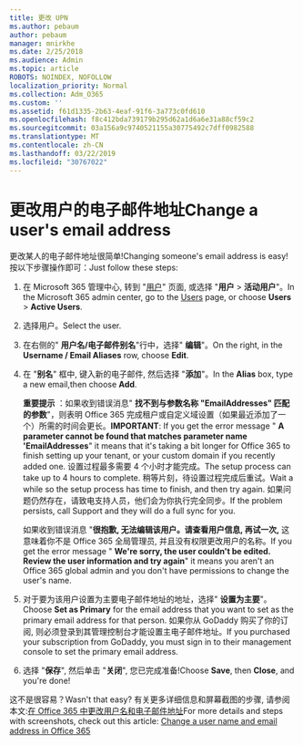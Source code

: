 ```yaml
---
title: 更改 UPN
ms.author: pebaum
author: pebaum
manager: mnirkhe
ms.date: 2/25/2018
ms.audience: Admin
ms.topic: article
ROBOTS: NOINDEX, NOFOLLOW
localization_priority: Normal
ms.collection: Adm_O365
ms.custom: ''
ms.assetid: f61d1335-2b63-4eaf-91f6-3a773c0fd610
ms.openlocfilehash: f8c412bda739179b295d62a1d6a6e31a88cf59c2
ms.sourcegitcommit: 03a156a9c9740521155a30775492c7dff0982588
ms.translationtype: MT
ms.contentlocale: zh-CN
ms.lasthandoff: 03/22/2019
ms.locfileid: "30767022"
---
```

# <a name="change-a-users-email-address"></a><span data-ttu-id="b5c78-102">更改用户的电子邮件地址</span><span class="sxs-lookup"><span data-stu-id="b5c78-102">Change a user's email address</span></span>

<span data-ttu-id="b5c78-103">更改某人的电子邮件地址很简单!</span><span class="sxs-lookup"><span data-stu-id="b5c78-103">Changing someone's email address is easy!</span></span> <span data-ttu-id="b5c78-104">按以下步骤操作即可：</span><span class="sxs-lookup"><span data-stu-id="b5c78-104">Just follow these steps:</span></span>
  
1. <span data-ttu-id="b5c78-105">在 Microsoft 365 管理中心, 转到 "[用户](https://go.microsoft.com/fwlink/p/?linkid=834822)" 页面, 或选择 "**用户** \> **活动用户**"。</span><span class="sxs-lookup"><span data-stu-id="b5c78-105">In the Microsoft 365 admin center, go to the [Users](https://go.microsoft.com/fwlink/p/?linkid=834822) page, or choose **Users** \> **Active Users**.</span></span>
    
2. <span data-ttu-id="b5c78-106">选择用户。</span><span class="sxs-lookup"><span data-stu-id="b5c78-106">Select the user.</span></span>
    
3. <span data-ttu-id="b5c78-107">在右侧的" **用户名/电子邮件别名**"行中，选择" **编辑**"。</span><span class="sxs-lookup"><span data-stu-id="b5c78-107">On the right, in the **Username / Email Aliases** row, choose **Edit**.</span></span>
    
4. <span data-ttu-id="b5c78-108">在 "**别名**" 框中, 键入新的电子邮件, 然后选择 "**添加**"。</span><span class="sxs-lookup"><span data-stu-id="b5c78-108">In the **Alias** box, type a new email,then choose **Add**.</span></span>
    
    <span data-ttu-id="b5c78-109">**重要提示** ：如果收到错误消息" **找不到与参数名称 "EmailAddresses" 匹配的参数**"，则表明 Office 365 完成租户或自定义域设置（如果最近添加了一个）所需的时间会更长。</span><span class="sxs-lookup"><span data-stu-id="b5c78-109">**IMPORTANT**: If you get the error message " **A parameter cannot be found that matches parameter name 'EmailAddresses**" it means that it's taking a bit longer for Office 365 to finish setting up your tenant, or your custom domain if you recently added one.</span></span> <span data-ttu-id="b5c78-110">设置过程最多需要 4 个小时才能完成。</span><span class="sxs-lookup"><span data-stu-id="b5c78-110">The setup process can take up to 4 hours to complete.</span></span> <span data-ttu-id="b5c78-111">稍等片刻，待设置过程完成后重试。</span><span class="sxs-lookup"><span data-stu-id="b5c78-111">Wait a while so the setup process has time to finish, and then try again.</span></span> <span data-ttu-id="b5c78-112">如果问题仍然存在，请致电支持人员，他们会为你执行完全同步。</span><span class="sxs-lookup"><span data-stu-id="b5c78-112">If the problem persists, call Support and they will do a full sync for you.</span></span>
    
    <span data-ttu-id="b5c78-113">如果收到错误消息 "**很抱歉, 无法编辑该用户。请查看用户信息, 再试一次,** 这意味着你不是 Office 365 全局管理员, 并且没有权限更改用户的名称。</span><span class="sxs-lookup"><span data-stu-id="b5c78-113">If you get the error message " **We're sorry, the user couldn't be edited. Review the user information and try again**" it means you aren't an Office 365 global admin and you don't have permissions to change the user's name.</span></span>
    
5. <span data-ttu-id="b5c78-114">对于要为该用户设置为主要电子邮件地址的地址，选择" **设置为主要**"。</span><span class="sxs-lookup"><span data-stu-id="b5c78-114">Choose **Set as Primary** for the email address that you want to set as the primary email address for that person.</span></span> <span data-ttu-id="b5c78-115">如果你从 GoDaddy 购买了你的订阅, 则必须登录到其管理控制台才能设置主电子邮件地址。</span><span class="sxs-lookup"><span data-stu-id="b5c78-115">If you purchased your subscription from GoDaddy, you must sign in to their management console to set the primary email address.</span></span> 
    
6. <span data-ttu-id="b5c78-116">选择 "**保存**", 然后单击 "**关闭**", 您已完成准备!</span><span class="sxs-lookup"><span data-stu-id="b5c78-116">Choose **Save**, then **Close**, and you're done!</span></span>
    
<span data-ttu-id="b5c78-117">这不是很容易？</span><span class="sxs-lookup"><span data-stu-id="b5c78-117">Wasn't that easy?</span></span> <span data-ttu-id="b5c78-118">有关更多详细信息和屏幕截图的步骤, 请参阅本文:[在 Office 365 中更改用户名和电子邮件地址](https://support.office.com/article/Change-a-user-name-and-email-address-in-Office-365-fb5ac074-e203-4e1f-9843-b9d1a3e03297.aspx)</span><span class="sxs-lookup"><span data-stu-id="b5c78-118">For more details and steps with screenshots, check out this article: [Change a user name and email address in Office 365](https://support.office.com/article/Change-a-user-name-and-email-address-in-Office-365-fb5ac074-e203-4e1f-9843-b9d1a3e03297.aspx)</span></span>
  

